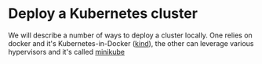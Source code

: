 # Deploy a Kubernetes cluster

We will describe a number of ways to deploy a cluster locally. One relies on docker and it's Kubernetes-in-Docker ([kind](https://kind.sigs.k8s.io/)), the other can leverage various hypervisors and it's called [minikube](https://minikube.sigs.k8s.io/docs/start)